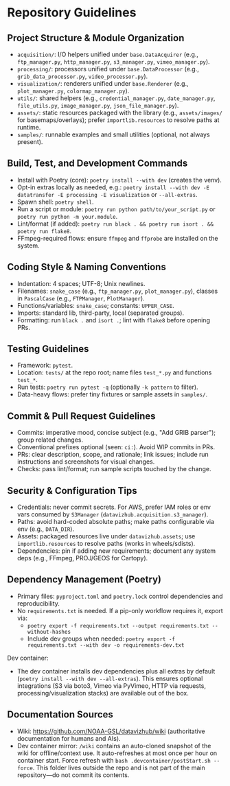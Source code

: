 # Repository Guidelines

## Project Structure & Module Organization
- `acquisition/`: I/O helpers unified under `base.DataAcquirer` (e.g., `ftp_manager.py`, `http_manager.py`, `s3_manager.py`, `vimeo_manager.py`).
- `processing/`: processors unified under `base.DataProcessor` (e.g., `grib_data_processor.py`, `video_processor.py`).
- `visualization/`: renderers unified under `base.Renderer` (e.g., `plot_manager.py`, `colormap_manager.py`).
- `utils/`: shared helpers (e.g., `credential_manager.py`, `date_manager.py`, `file_utils.py`, `image_manager.py`, `json_file_manager.py`).
- `assets/`: static resources packaged with the library (e.g., `assets/images/` for basemaps/overlays); prefer `importlib.resources` to resolve paths at runtime.
- `samples/`: runnable examples and small utilities (optional, not always present).

## Build, Test, and Development Commands
- Install with Poetry (core): `poetry install --with dev` (creates the venv).
- Opt-in extras locally as needed, e.g.: `poetry install --with dev -E datatransfer -E processing -E visualization` or `--all-extras`.
- Spawn shell: `poetry shell`.
- Run a script or module: `poetry run python path/to/your_script.py` or `poetry run python -m your.module`.
- Lint/format (if added): `poetry run black . && poetry run isort . && poetry run flake8`.
- FFmpeg-required flows: ensure `ffmpeg` and `ffprobe` are installed on the system.

## Coding Style & Naming Conventions
- Indentation: 4 spaces; UTF-8; Unix newlines.
- Filenames: `snake_case` (e.g., `ftp_manager.py`, `plot_manager.py`), classes in `PascalCase` (e.g., `FTPManager`, `PlotManager`).
- Functions/variables: `snake_case`; constants: `UPPER_CASE`.
- Imports: standard lib, third-party, local (separated groups).
- Formatting: run `black .` and `isort .`; lint with `flake8` before opening PRs.

## Testing Guidelines
- Framework: `pytest`.
- Location: `tests/` at the repo root; name files `test_*.py` and functions `test_*`.
- Run tests: `poetry run pytest -q` (optionally `-k pattern` to filter).
- Data-heavy flows: prefer tiny fixtures or sample assets in `samples/`.

## Commit & Pull Request Guidelines
- Commits: imperative mood, concise subject (e.g., "Add GRIB parser"); group related changes.
- Conventional prefixes optional (seen: `ci:`). Avoid WIP commits in PRs.
- PRs: clear description, scope, and rationale; link issues; include run instructions and screenshots for visual changes.
- Checks: pass lint/format; run sample scripts touched by the change.

## Security & Configuration Tips
- Credentials: never commit secrets. For AWS, prefer IAM roles or env vars consumed by `S3Manager` (`datavizhub.acquisition.s3_manager`).
- Paths: avoid hard-coded absolute paths; make paths configurable via env (e.g., `DATA_DIR`).
- Assets: packaged resources live under `datavizhub.assets`; use `importlib.resources` to resolve paths (works in wheels/sdists).
- Dependencies: pin if adding new requirements; document any system deps (e.g., FFmpeg, PROJ/GEOS for Cartopy).

## Dependency Management (Poetry)
- Primary files: `pyproject.toml` and `poetry.lock` control dependencies and reproducibility.
- No `requirements.txt` is needed. If a pip-only workflow requires it, export via:
  - `poetry export -f requirements.txt --output requirements.txt --without-hashes`
  - Include dev groups when needed: `poetry export -f requirements.txt --with dev -o requirements-dev.txt`

Dev container:
- The dev container installs dev dependencies plus all extras by default (`poetry install --with dev --all-extras`). This ensures optional integrations (S3 via boto3, Vimeo via PyVimeo, HTTP via requests, processing/visualization stacks) are available out of the box.

## Documentation Sources
- Wiki: https://github.com/NOAA-GSL/datavizhub/wiki (authoritative documentation for humans and AIs).
- Dev container mirror: `/wiki` contains an auto-cloned snapshot of the wiki for offline/context use. It auto-refreshes at most once per hour on container start. Force refresh with `bash .devcontainer/postStart.sh --force`. This folder lives outside the repo and is not part of the main repository—do not commit its contents.
